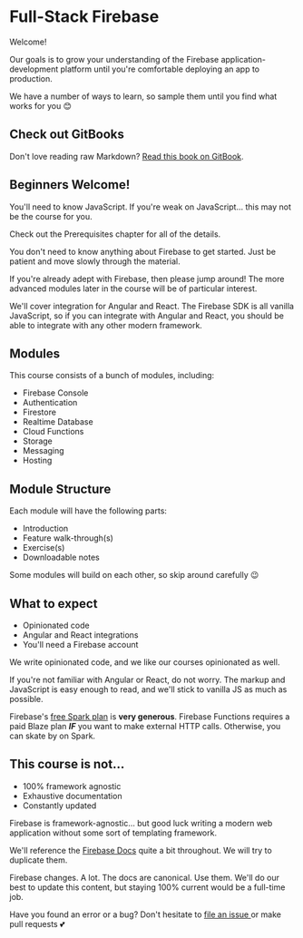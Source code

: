 # Full-Stack Firebase

Welcome!

Our goals is to grow your understanding of the Firebase application-development platform until you're comfortable deploying an app to production.

We have a number of ways to learn, so sample them until you find what works for you 😊

## Check out GitBooks

Don't love reading raw Markdown? [Read this book on GitBook](https://how-to-firebase.gitbooks.io/full-stack-firebase/content/).

## Beginners Welcome!

You'll need to know JavaScript. If you're weak on JavaScript... this may not be the course for you.

Check out the Prerequisites chapter for all of the details.

You don't need to know anything about Firebase to get started. Just be patient and move slowly through the material.

If you're already adept with Firebase, then please jump around! The more advanced modules later in the course will be of particular interest.

We'll cover integration for Angular and React. The Firebase SDK is all vanilla JavaScript, so if you can integrate with Angular and React, you should be able to integrate with any other modern framework.

## Modules

This course consists of a bunch of modules, including:

 - Firebase Console
 - Authentication
 - Firestore
 - Realtime Database
 - Cloud Functions
 - Storage
 - Messaging
 - Hosting

## Module Structure

Each module will have the following parts:

* Introduction
* Feature walk-through(s)
* Exercise(s)
* Downloadable notes

Some modules will build on each other, so skip around carefully 😉

## What to expect

* Opinionated code
* Angular and React integrations
* You'll need a Firebase account

We write opinionated code, and we like our courses opinionated as well.

If you're not familiar with Angular or React, do not worry. The markup and JavaScript is easy enough to read, and we'll stick to vanilla JS as much as possible.

Firebase's [free Spark plan](https://firebase.google.com/pricing/) is **very generous**. Firebase Functions requires a paid Blaze plan ***IF*** you want to make external HTTP calls. Otherwise, you can skate by on Spark.

## This course is not...

* 100% framework agnostic
* Exhaustive documentation
* Constantly updated

Firebase is framework-agnostic... but good luck writing a modern web application without some sort of templating framework.

We'll reference the [Firebase Docs](https://firebase.google.com/docs/) quite a bit throughout. We will try to duplicate them.

Firebase changes. A lot. The docs are canonical. Use them. We'll do our best to update this content, but staying 100% current would be a full-time job.

Have you found an error or a bug? Don't hesitate to [file an issue ](https://github.com/how-to-firebase/full-stack-firebase/issues) or make pull requests 💕
